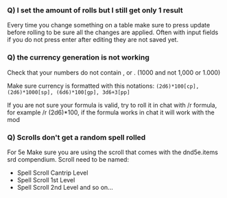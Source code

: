 ### Q) I set the amount of rolls but I still get only 1 result
Every time you change something on a table make sure to press update before rolling to be sure all the changes are applied. Often with input fields if you do not press enter after editing they are not saved yet.

### Q) the currency generation is not working
Check that your numbers do not contain , or . (1000 and not 1,000 or 1.000)

Make sure currency is formatted with this notations: ```(2d6)*100[cp], (2d6)*1000[sp], (6d6)*100[gp], 3d6+3[pp]```

If you are not sure your formula is valid, try to roll it in chat with /r formula, for example /r (2d6)*100, if the formula works in chat it will work with the mod

### Q) Scrolls don't get a random spell rolled
For 5e Make sure you are using the scroll that comes with the dnd5e.items srd compendium. Scroll need to be named:
* Spell Scroll Cantrip Level
* Spell Scroll 1st Level
* Spell Scroll 2nd Level
and so on...
